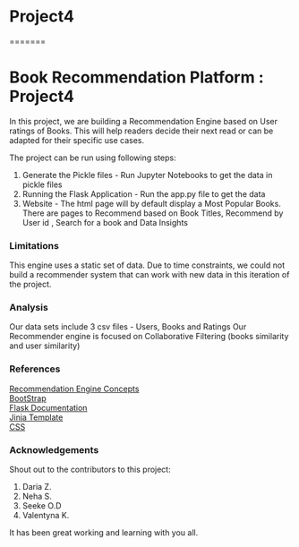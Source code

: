 # Project4
=======
# Book Recommendation Platform : Project4
In this project, we are building a Recommendation Engine based on User ratings of Books. This will help readers decide their next read or can be adapted for their specific use cases.


The project can be run using following steps:
1. Generate the Pickle files  - Run Jupyter Notebooks to get the data in pickle files
2. Running the Flask Application - Run the app.py file to get the data
3. Website - The html page will by default display a Most Popular Books. There are pages to Recommend based on Book Titles, Recommend by User id , Search for a book and Data Insights


### Limitations
This engine uses a static set of data. Due to time constraints, we could not build a recommender system that can work with new data in this iteration of the project.

### Analysis
Our data sets include 3 csv files - Users, Books and Ratings
Our Recommender engine is focused on Collaborative Filtering (books similarity and user similarity) 


### References
[Recommendation Engine Concepts](https://www.analyticsvidhya.com/blog/2018/06/comprehensive-guide-recommendation-engine-python/)  
[BootStrap](https://www.w3schools.com/bootstrap/bootstrap_get_started.asp)  
[Flask Documentation](https://flask.palletsprojects.com/en/3.0.x/)  
[Jinja Template](https://jinja.palletsprojects.com/en/3.1.x/)  
[CSS](https://www.w3schools.com/css/)  


### Acknowledgements
Shout out to the contributors to this project:
1. Daria Z.
2. Neha S.
3. Seeke O.D
4. Valentyna K.

It has been great working and learning with you all.

 

